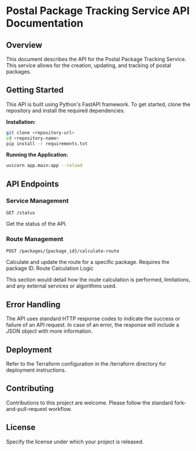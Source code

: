 # Postal Package Tracking Service API Documentation

## Overview

This document describes the API for the Postal Package Tracking Service. This service allows for the creation, updating, and tracking of postal packages.

## Getting Started

This API is built using Python's FastAPI framework. To get started, clone the repository and install the required dependencies.

**Installation:**

```bash
git clone <repository-url>
cd <repository-name>
pip install -r requirements.txt
```

**Running the Application:**

```bash
uvicorn app.main:app --reload
```

## API Endpoints

### Service Management

`GET /status`

Get the status of the API.

### Route Management

`POST /packages/{package_id}/calculate-route`

Calculate and update the route for a specific package. Requires the package ID.
Route Calculation Logic

This section would detail how the route calculation is performed, limitations, and any external services or algorithms used.

## Error Handling

The API uses standard HTTP response codes to indicate the success or failure of an API request. In case of an error, the response will include a JSON object with more information.

## Deployment

Refer to the Terraform configuration in the /terraform directory for deployment instructions.

## Contributing

Contributions to this project are welcome. Please follow the standard fork-and-pull-request workflow.

## License

Specify the license under which your project is released.
